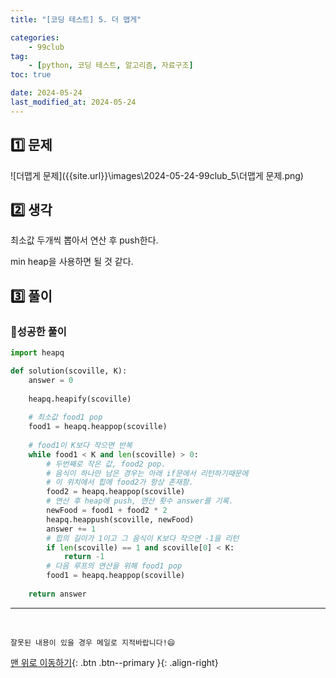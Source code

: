 ```yaml
---
title: "[코딩 테스트] 5. 더 맵게"

categories: 
    - 99club
tag: 
    - [python, 코딩 테스트, 알고리즘, 자료구조]
toc: true

date: 2024-05-24
last_modified_at: 2024-05-24
---
```


## 1️⃣ 문제

![더맵게 문제]({{site.url}}\images\2024-05-24-99club_5\더맵게 문제.png)

## 2️⃣ 생각

최소값 두개씩 뽑아서 연산 후 push한다.

min heap을 사용하면 될 것 같다.



## 3️⃣ 풀이

### 🔸성공한 풀이

```python
import heapq

def solution(scoville, K):
    answer = 0
    
    heapq.heapify(scoville)
    
    # 최소값 food1 pop
    food1 = heapq.heappop(scoville)
    
    # food1이 K보다 작으면 반복
    while food1 < K and len(scoville) > 0:
        # 두번째로 작은 값, food2 pop.
        # 음식이 하나만 남은 경우는 아래 if문에서 리턴하기때문에
        # 이 위치에서 힙에 food2가 항상 존재함.
        food2 = heapq.heappop(scoville)
        # 연산 후 heap에 push, 연산 횟수 answer를 기록.
        newFood = food1 + food2 * 2
        heapq.heappush(scoville, newFood)
        answer += 1
        # 힙의 길이가 1이고 그 음식이 K보다 작으면 -1을 리턴
        if len(scoville) == 1 and scoville[0] < K:
            return -1
        # 다음 루프의 연산을 위해 food1 pop
        food1 = heapq.heappop(scoville)    
    
    return answer
```


***

<br>

    잘못된 내용이 있을 경우 메일로 지적바랍니다!😄

[맨 위로 이동하기](#){: .btn .btn--primary }{: .align-right}